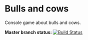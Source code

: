 # Bulls and cows

Console game about bulls and cows.

**Master branch status:** [![Build Status](https://travis-ci.org/nikish11111/trpo_kour.svg?branch=master)](https://travis-ci.org/nikish11111/trpo_kour)
